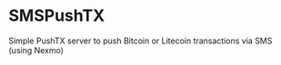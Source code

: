 SMSPushTX
=========

Simple PushTX server to push Bitcoin or Litecoin transactions via SMS (using Nexmo)
